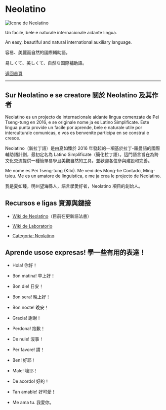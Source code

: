 # Neolatino
![Icone de Neolatino](https://raw.githubusercontent.com/PeiTsengtung/Laboratorio/neolatino/Icone%20de%20Neolatino.jpg)

Un facile, bele e naturale internacionale aidante lingua.

An easy, beautiful and natural international auxiliary language.

容易、美麗而自然的國際輔助語。

易しくて、美しくて、自然な国際補助語。

[返回首頁](https://peitsengtung.github.io/)

------

## Sur Neolatino e se creatore 關於 Neolatino 及其作者
Neolatino es un projecto de internacionale aidante lingua comenzate de Pei Tseng-tung en 2016, e se originale nome ja es Latino Simplificate. Este lingua punta provide un facile por aprende, bele e naturale utile por interculturale comunicas, e vos es benvenite participa en se construi e cresce.

Neolatino（新拉丁語）是由夏如臻於 2016 年發起的一項基於拉丁-羅曼語的國際輔助語計劃，最初定名為 Latino Simplificate（簡化拉丁語）。這門語言旨在為跨文化交流提供一種簡單易學且美觀自然的工具，並歡迎各位參與建設和完善。

Me nome es Pei Tseng-tung (Kibi). Me veni des Mong-he Contado, Ming-tsieu. Me es un amatore de linguistica, e me ja crea le projecto de Neolatino.

我是夏如臻，明州望海縣人，語言學愛好者，Neolatino 項目的創始人。

## Recursos e ligas 資源與鏈接
- [Wiki de Neolatino](https://github.com/PeiTsengtung/Neolatino/wiki)（目前在更新語法書）

- [Wiki de Laboratorio](https://github.com/PeiTsengtung/Laboratorio/wiki)

- [Categoria: Neolatino](https://github.com/PeiTsengtung/Laboratorio/issues/5)

## Aprende usose expresas! 學一些有用的表達！
- Hola! 你好！

- Bon matina! 早上好！

- Bon die! 日安！

- Bon sera! 晚上好！

- Bon nocte! 晚安！

- Gracia! 謝謝！

- Perdona! 抱歉！

- De nule! 沒事！

- Per favore! 請！

- Ben! 好耶！

- Male! 壞耶！

- De acordo! 好的！

- Tan amable! 好可愛！

- Me ama tu. 我愛你。
